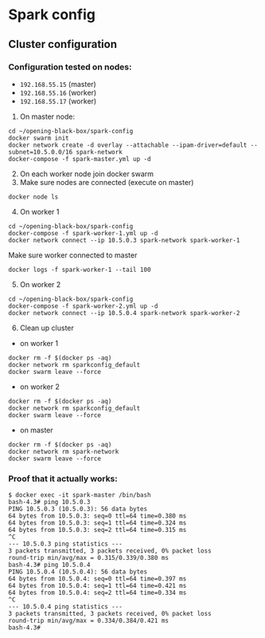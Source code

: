 # Spark config

## Cluster configuration

### Configuration tested on nodes:

- `192.168.55.15` (master)
- `192.168.55.16` (worker)
- `192.168.55.17` (worker)

1. On master node:
```
cd ~/opening-black-box/spark-config
docker swarm init
docker network create -d overlay --attachable --ipam-driver=default --subnet=10.5.0.0/16 spark-network
docker-compose -f spark-master.yml up -d
```
2. On each worker node join docker swarm
3. Make sure nodes are connected (execute on master)
```
docker node ls
```
4. On worker 1
```
cd ~/opening-black-box/spark-config
docker-compose -f spark-worker-1.yml up -d
docker network connect --ip 10.5.0.3 spark-network spark-worker-1 
```
Make sure worker connected to master
```
docker logs -f spark-worker-1 --tail 100
```
5. On worker 2
```
cd ~/opening-black-box/spark-config
docker-compose -f spark-worker-2.yml up -d
docker network connect --ip 10.5.0.4 spark-network spark-worker-2
```

6. Clean up cluster

- on worker 1
```
docker rm -f $(docker ps -aq)
docker network rm sparkconfig_default
docker swarm leave --force
```

- on worker 2
```
docker rm -f $(docker ps -aq)
docker network rm sparkconfig_default 
docker swarm leave --force
```

- on master
```
docker rm -f $(docker ps -aq)
docker network rm spark-network
docker swarm leave --force
```


### Proof that it actually works:
```
$ docker exec -it spark-master /bin/bash
bash-4.3# ping 10.5.0.3
PING 10.5.0.3 (10.5.0.3): 56 data bytes
64 bytes from 10.5.0.3: seq=0 ttl=64 time=0.380 ms
64 bytes from 10.5.0.3: seq=1 ttl=64 time=0.324 ms
64 bytes from 10.5.0.3: seq=2 ttl=64 time=0.315 ms
^C
--- 10.5.0.3 ping statistics ---
3 packets transmitted, 3 packets received, 0% packet loss
round-trip min/avg/max = 0.315/0.339/0.380 ms
bash-4.3# ping 10.5.0.4
PING 10.5.0.4 (10.5.0.4): 56 data bytes
64 bytes from 10.5.0.4: seq=0 ttl=64 time=0.397 ms
64 bytes from 10.5.0.4: seq=1 ttl=64 time=0.421 ms
64 bytes from 10.5.0.4: seq=2 ttl=64 time=0.334 ms
^C
--- 10.5.0.4 ping statistics ---
3 packets transmitted, 3 packets received, 0% packet loss
round-trip min/avg/max = 0.334/0.384/0.421 ms
bash-4.3# 
```